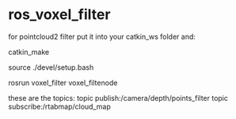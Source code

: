 # ros_voxel_filter
for pointcloud2 filter
put it into your catkin_ws folder and:


catkin_make



source ./devel/setup.bash 



rosrun voxel_filter voxel_filtenode 





these are the topics:
topic publish:/camera/depth/points_filter
topic subscribe:/rtabmap/cloud_map
